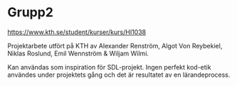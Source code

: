 # Grupp2
https://www.kth.se/student/kurser/kurs/HI1038

Projektarbete utfört på KTH av Alexander Renström, Algot Von Reybekiel, Niklas Roslund, Emil Wennström & Wiljam Wilmi.

Kan användas som inspiration för SDL-projekt. Ingen perfekt kod-etik användes under projektets gång och det är resultatet av en lärandeprocess.
